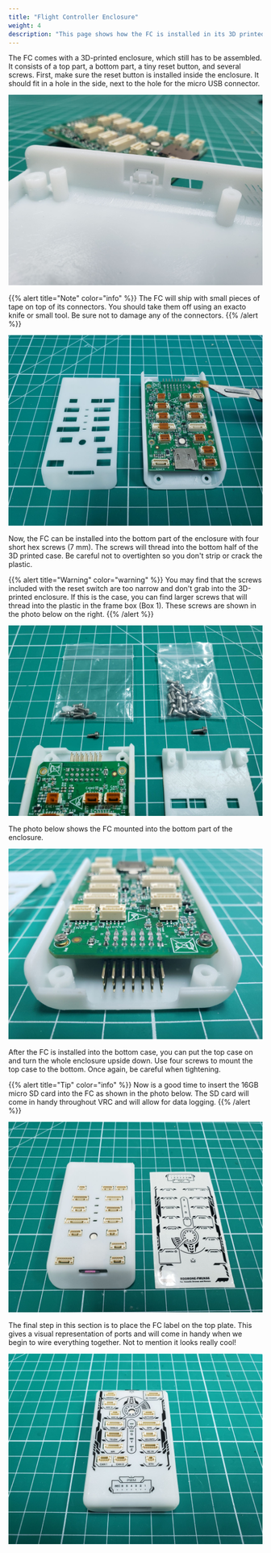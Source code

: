 ```yaml
---
title: "Flight Controller Enclosure"
weight: 4
description: "This page shows how the FC is installed in its 3D printed enclosure."
---
```


The FC comes with a 3D-printed enclosure, which still has to be assembled.
It consists of a top part, a bottom part, a tiny reset button, and several screws.
First, make sure the reset button is installed inside the enclosure.
It should fit in a hole in the side, next to the hole for the micro USB connector.

![Reset button mounted in place](fc_reset_button.jpg)

{{% alert title="Note" color="info" %}}
The FC will ship with small pieces of tape on top of its connectors.
You should take them off using an exacto knife or small tool.
Be sure not to damage any of the connectors.
{{% /alert %}}

![Removing tape from FC connectors](fc_remove_tape.jpg)

Now, the FC can be installed into the bottom part of the enclosure with
four short hex screws (7 mm). The screws will thread into the bottom half of the
3D printed case. Be careful not to overtighten so you don't strip or crack the plastic.

{{% alert title="Warning" color="warning" %}}
You may find that the screws included with the reset switch are too narrow and
don't grab into the 3D-printed enclosure. If this is the case,
you can find larger screws that will thread into the plastic in the
frame box (Box 1). These screws are shown in the photo below on the right.
{{% /alert %}}

![Larger screws from Box 1 used for mounting FC in 3D printed enclosure](screws_for_fc_enclosure.jpg)

The photo below shows the FC mounted into the bottom part of the enclosure.

![FC mounted to bottom of case with larger screws from Box 1](fc_mounted_with_screws.jpg)

After the FC is installed into the bottom case,
you can put the top case on and turn the whole enclosure upside down.
Use four screws to mount the top case to the bottom. Once again,
be careful when tightening.

{{% alert title="Tip" color="info" %}}
Now is a good time to insert the 16GB micro SD card into the FC as
shown in the photo below. The SD card will come in handy throughout
VRC and will allow for data logging.
{{% /alert %}}

![FC installed inside the 3D printed enclosure and SD card inserted](fc_assembled.jpg)

The final step in this section is to place the FC label on the top plate.
This gives a visual representation of ports and will come in handy when we begin
to wire everything together. Not to mention it looks really cool!

![FC with label](fc_with_label.jpg)
